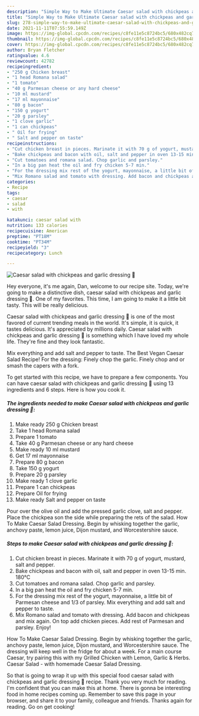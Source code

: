 ```yaml
---
description: "Simple Way to Make Ultimate Caesar salad with chickpeas and garlic dressing 💚"
title: "Simple Way to Make Ultimate Caesar salad with chickpeas and garlic dressing 💚"
slug: 278-simple-way-to-make-ultimate-caesar-salad-with-chickpeas-and-garlic-dressing
date: 2021-11-11T07:55:59.149Z
image: https://img-global.cpcdn.com/recipes/c8fe11e5c8724bc5/680x482cq70/caesar-salad-with-chickpeas-and-garlic-dressing-recipe-main-photo.jpg
thumbnail: https://img-global.cpcdn.com/recipes/c8fe11e5c8724bc5/680x482cq70/caesar-salad-with-chickpeas-and-garlic-dressing-recipe-main-photo.jpg
cover: https://img-global.cpcdn.com/recipes/c8fe11e5c8724bc5/680x482cq70/caesar-salad-with-chickpeas-and-garlic-dressing-recipe-main-photo.jpg
author: Bryan Fletcher
ratingvalue: 4.6
reviewcount: 42782
recipeingredient:
- "250 g Chicken breast"
- "1 head Romana salad"
- "1 tomato"
- "40 g Parmesan cheese or any hard cheese"
- "10 ml mustard"
- "17 ml mayonnaise"
- "80 g bacon"
- "150 g yogurt"
- "20 g parsley"
- "1 clove garlic"
- "1 can chickpeas"
- " Oil for frying"
- " Salt and pepper on taste"
recipeinstructions:
- "Cut chicken breast in pieces. Marinate it with 70 g of yogurt, mustard, salt and pepper."
- "Bake chickpeas and bacon with oil, salt and pepper in oven 13-15 min. 180°C"
- "Cut tomatoes and romana salad. Chop garlic and parsley."
- "In a big pan heat the oil and fry chicken 5-7 min."
- "For the dressing mix rest of the yogurt, mayonnaise, a little bit of Parmesan cheese and 1/3 of parsley. Mix everything and add salt and pepper to taste."
- "Mix Romano salad and tomato with dressing. Add bacon and chickpeas and mix again. On top add chicken pieces. Add rest of Parmesan and parsley. Enjoy!"
categories:
- Recipe
tags:
- caesar
- salad
- with

katakunci: caesar salad with 
nutrition: 133 calories
recipecuisine: American
preptime: "PT18M"
cooktime: "PT34M"
recipeyield: "3"
recipecategory: Lunch

---
```



![Caesar salad with chickpeas and garlic dressing 💚](https://img-global.cpcdn.com/recipes/c8fe11e5c8724bc5/680x482cq70/caesar-salad-with-chickpeas-and-garlic-dressing-recipe-main-photo.jpg)

Hey everyone, it's me again, Dan, welcome to our recipe site. Today, we're going to make a distinctive dish, caesar salad with chickpeas and garlic dressing 💚. One of my favorites. This time, I am going to make it a little bit tasty. This will be really delicious.

Caesar salad with chickpeas and garlic dressing 💚 is one of the most favored of current trending meals in the world. It's simple, it is quick, it tastes delicious. It's appreciated by millions daily. Caesar salad with chickpeas and garlic dressing 💚 is something which I have loved my whole life. They're fine and they look fantastic.

Mix everything and add salt and pepper to taste. The Best Vegan Caesar Salad Recipe! For the dressing: Finely chop the garlic. Finely chop and or smash the capers with a fork.


To get started with this recipe, we have to prepare a few components. You can have caesar salad with chickpeas and garlic dressing 💚 using 13 ingredients and 6 steps. Here is how you cook it.

<!--inarticleads1-->

##### The ingredients needed to make Caesar salad with chickpeas and garlic dressing 💚:

1. Make ready 250 g Chicken breast
1. Take 1 head Romana salad
1. Prepare 1 tomato
1. Take 40 g Parmesan cheese or any hard cheese
1. Make ready 10 ml mustard
1. Get 17 ml mayonnaise
1. Prepare 80 g bacon
1. Take 150 g yogurt
1. Prepare 20 g parsley
1. Make ready 1 clove garlic
1. Prepare 1 can chickpeas
1. Prepare  Oil for frying
1. Make ready  Salt and pepper on taste


Pour over the olive oil and add the pressed garlic clove, salt and pepper. Place the chickpea son the side while preparing the rets of the salad. How To Make Caesar Salad Dressing. Begin by whisking together the garlic, anchovy paste, lemon juice, Dijon mustard, and Worcestershire sauce. 

<!--inarticleads2-->

##### Steps to make Caesar salad with chickpeas and garlic dressing 💚:

1. Cut chicken breast in pieces. Marinate it with 70 g of yogurt, mustard, salt and pepper.
1. Bake chickpeas and bacon with oil, salt and pepper in oven 13-15 min. 180°C
1. Cut tomatoes and romana salad. Chop garlic and parsley.
1. In a big pan heat the oil and fry chicken 5-7 min.
1. For the dressing mix rest of the yogurt, mayonnaise, a little bit of Parmesan cheese and 1/3 of parsley. Mix everything and add salt and pepper to taste.
1. Mix Romano salad and tomato with dressing. Add bacon and chickpeas and mix again. On top add chicken pieces. Add rest of Parmesan and parsley. Enjoy!


How To Make Caesar Salad Dressing. Begin by whisking together the garlic, anchovy paste, lemon juice, Dijon mustard, and Worcestershire sauce. The dressing will keep well in the fridge for about a week. For a main course Caesar, try pairing this with my Grilled Chicken with Lemon, Garlic &amp; Herbs. Caesar Salad - with homemade Caesar Salad Dressing. 

So that is going to wrap it up with this special food caesar salad with chickpeas and garlic dressing 💚 recipe. Thank you very much for reading. I'm confident that you can make this at home. There is gonna be interesting food in home recipes coming up. Remember to save this page in your browser, and share it to your family, colleague and friends. Thanks again for reading. Go on get cooking!
